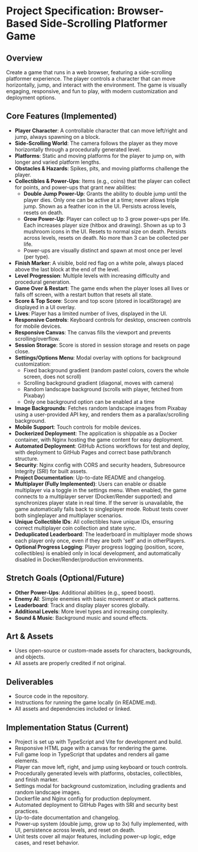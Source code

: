 # Project Specification: Browser-Based Side-Scrolling Platformer Game

## Overview
Create a game that runs in a web browser, featuring a side-scrolling platformer experience. The player controls a character that can move horizontally, jump, and interact with the environment. The game is visually engaging, responsive, and fun to play, with modern customization and deployment options.

## Core Features (Implemented)
- **Player Character**: A controllable character that can move left/right and jump, always spawning on a block.
- **Side-Scrolling World**: The camera follows the player as they move horizontally through a procedurally generated level.
- **Platforms**: Static and moving platforms for the player to jump on, with longer and varied platform lengths.
- **Obstacles & Hazards**: Spikes, pits, and moving platforms challenge the player.
- **Collectibles & Power-Ups**: Items (e.g., coins) that the player can collect for points, and power-ups that grant new abilities:
  - **Double Jump Power-Up**: Grants the ability to double jump until the player dies. Only one can be active at a time; never allows triple jump. Shown as a feather icon in the UI. Persists across levels, resets on death.
  - **Grow Power-Up**: Player can collect up to 3 grow power-ups per life. Each increases player size (hitbox and drawing). Shown as up to 3 mushroom icons in the UI. Resets to normal size on death. Persists across levels, resets on death. No more than 3 can be collected per life.
  - Power-ups are visually distinct and spawn at most once per level (per type).
- **Finish Marker**: A visible, bold red flag on a white pole, always placed above the last block at the end of the level.
- **Level Progression**: Multiple levels with increasing difficulty and procedural generation.
- **Game Over & Restart**: The game ends when the player loses all lives or falls off screen, with a restart button that resets all state.
- **Score & Top Score**: Score and top score (stored in localStorage) are displayed in a UI overlay.
- **Lives**: Player has a limited number of lives, displayed in the UI.
- **Responsive Controls**: Keyboard controls for desktop, onscreen controls for mobile devices.
- **Responsive Canvas**: The canvas fills the viewport and prevents scrolling/overflow.
- **Session Storage**: Score is stored in session storage and resets on page close.
- **Settings/Options Menu**: Modal overlay with options for background customization:
  - Fixed background gradient (random pastel colors, covers the whole screen, does not scroll)
  - Scrolling background gradient (diagonal, moves with camera)
  - Random landscape background (scrolls with player, fetched from Pixabay)
  - Only one background option can be enabled at a time
- **Image Backgrounds**: Fetches random landscape images from Pixabay using a user-provided API key, and renders them as a parallax/scrolling background.
- **Mobile Support**: Touch controls for mobile devices.
- **Dockerized Deployment**: The application is shippable as a Docker container, with Nginx hosting the game content for easy deployment.
- **Automated Deployment**: GitHub Actions workflows for test and deploy, with deployment to GitHub Pages and correct base path/branch structure.
- **Security**: Nginx config with CORS and security headers, Subresource Integrity (SRI) for built assets.
- **Project Documentation**: Up-to-date README and changelog.
- **Multiplayer (Fully Implemented)**: Users can enable or disable multiplayer via a toggle in the settings menu. When enabled, the game connects to a multiplayer server (Docker/Render supported) and synchronizes player state in real time. If the server is unavailable, the game automatically falls back to singleplayer mode. Robust tests cover both singleplayer and multiplayer scenarios.
- **Unique Collectible IDs**: All collectibles have unique IDs, ensuring correct multiplayer coin collection and state sync.
- **Deduplicated Leaderboard**: The leaderboard in multiplayer mode shows each player only once, even if they are both 'self' and in otherPlayers.
- **Optional Progress Logging**: Player progress logging (position, score, collectibles) is enabled only in local development, and automatically disabled in Docker/Render/production environments.

## Stretch Goals (Optional/Future)
- **Other Power-Ups**: Additional abilities (e.g., speed boost).
- **Enemy AI**: Simple enemies with basic movement or attack patterns.
- **Leaderboard**: Track and display player scores globally.
- **Additional Levels**: More level types and increasing complexity.
- **Sound & Music**: Background music and sound effects.

## Art & Assets
- Uses open-source or custom-made assets for characters, backgrounds, and objects.
- All assets are properly credited if not original.

## Deliverables
- Source code in the repository.
- Instructions for running the game locally (in README.md).
- All assets and dependencies included or linked.

## Implementation Status (Current)

- Project is set up with TypeScript and Vite for development and build.
- Responsive HTML page with a canvas for rendering the game.
- Full game loop in TypeScript that updates and renders all game elements.
- Player can move left, right, and jump using keyboard or touch controls.
- Procedurally generated levels with platforms, obstacles, collectibles, and finish marker.
- Settings modal for background customization, including gradients and random landscape images.
- Dockerfile and Nginx config for production deployment.
- Automated deployment to GitHub Pages with SRI and security best practices.
- Up-to-date documentation and changelog.
- Power-up system (double jump, grow up to 3x) fully implemented, with UI, persistence across levels, and reset on death.
- Unit tests cover all major features, including power-up logic, edge cases, and reset behavior. 